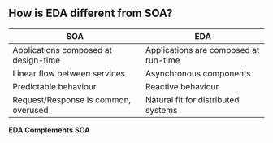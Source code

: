 ## How is EDA different from SOA?

| SOA                                  | EDA                                   |
|--------------------------------------|---------------------------------------|
| Applications composed at design-time | Applications are composed at run-time |
| Linear flow between services         | Asynchronous components               |
| Predictable behaviour                | Reactive behaviour                    |
| Request/Response is common, overused | Natural fit for distributed systems   |


**EDA Complements SOA**